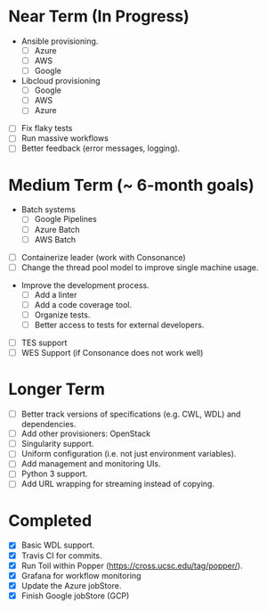 # Near Term (In Progress)
* Ansible provisioning.
   - [ ] Azure
   - [ ] AWS
   - [ ] Google
*  Libcloud provisioning
   - [ ] Google
   - [ ] AWS
   - [ ] Azure
- [ ] Fix flaky tests
- [ ] Run massive workflows
- [ ] Better feedback (error messages, logging).

# Medium Term (~ 6-month goals)
* Batch systems
   - [ ] Google Pipelines
   - [ ] Azure Batch
   - [ ] AWS Batch
- [ ] Containerize leader (work with Consonance)
- [ ] Change the thread pool model to improve single machine usage.
* Improve the development process.
   - [ ] Add a linter
   - [ ] Add a code coverage tool.
   - [ ] Organize tests.
   - [ ] Better access to tests for external developers.
- [ ] TES support
- [ ] WES Support (if Consonance does not work well)

# Longer Term
- [ ] Better track versions of specifications (e.g. CWL, WDL) and dependencies.
- [ ] Add other provisioners: OpenStack
- [ ] Singularity support.
- [ ] Uniform configuration (i.e. not just environment variables).
- [ ] Add management and monitoring UIs.
- [ ] Python 3 support.
- [ ] Add URL wrapping for streaming instead of copying.

# Completed
- [x] Basic WDL support.
- [x] Travis CI for commits.
 - [x] Run Toil within Popper (https://cross.ucsc.edu/tag/popper/).
 - [x] Grafana for workflow monitoring
- [x]  Update the Azure jobStore.
 - [x] Finish Google jobStore (GCP)
